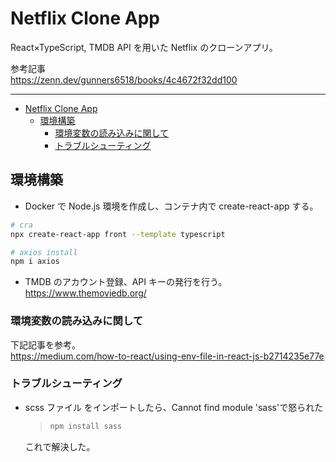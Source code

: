 # Netflix Clone App

React×TypeScript, TMDB API を用いた Netflix のクローンアプリ。

参考記事\
<https://zenn.dev/gunners6518/books/4c4672f32dd100>

---

- [Netflix Clone App](#netflix-clone-app)
  - [環境構築](#環境構築)
    - [環境変数の読み込みに関して](#環境変数の読み込みに関して)
    - [トラブルシューティング](#トラブルシューティング)

## 環境構築

- Docker で Node.js 環境を作成し、コンテナ内で create-react-app する。

```sh
# cra
npx create-react-app front --template typescript

# axios install
npm i axios
```

- TMDB のアカウント登録、API キーの発行を行う。\
  <https://www.themoviedb.org/>

### 環境変数の読み込みに関して

下記記事を参考。\
<https://medium.com/how-to-react/using-env-file-in-react-js-b2714235e77e>

### トラブルシューティング

- scss ファイル をインポートしたら、Cannot find module 'sass'で怒られた

  > ```sh
  > npm install sass
  > ```

  これで解決した。
